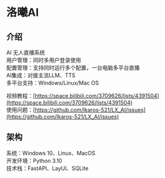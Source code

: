 # 洛曦AI

## 介绍

AI 无人直播系统  
用户管理：同时多用户登录使用  
配置管理：支持同时运行多个配置，一台电脑多平台直播  
AI集成：对接主流LLM、TTS  
多平台支持：Windows/Linux/Mac OS  

视频教程：[https://space.bilibili.com/3709626/lists/4391504](https://space.bilibili.com/3709626/lists/4391504)  
使用问题：[https://github.com/Ikaros-521/LX_AI/issues](https://github.com/Ikaros-521/LX_AI/issues)  

## 架构

系统：Windows 10、Linux、MacOS  
开发环境：Python 3.10  
技术栈：FastAPI、LayUI、SQLite  
